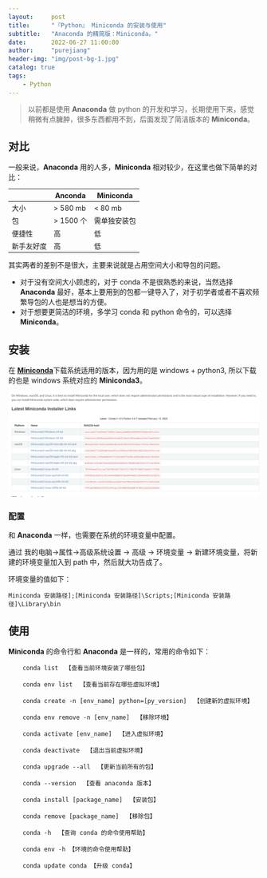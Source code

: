 ```yaml
---
layout:     post
title:      "『Python』 Miniconda 的安装与使用"
subtitle:   "Anaconda 的精简版：Miniconda。"
date:       2022-06-27 11:00:00
author:     "purejiang"
header-img: "img/post-bg-1.jpg"
catalog: true
tags:
    - Python
---
```


> 以前都是使用 **Anaconda** 做 python 的开发和学习，长期使用下来，感觉稍微有点臃肿，很多东西都用不到，后面发现了简洁版本的 **Miniconda**。

## 对比
一般来说，**Anaconda** 用的人多，**Miniconda** 相对较少，在这里也做下简单的对比：

|| Anconda | Miniconda |
| ---| --- | --- |
| 大小|  > 580 mb| < 80 mb |
| 包|  > 1500 个| 需单独安装包|
| 便捷性|  高| 低|
| 新手友好度|  高| 低|

其实两者的差别不是很大，主要来说就是占用空间大小和导包的问题。

- 对于没有空间大小顾虑的，对于 conda 不是很熟悉的来说，当然选择 **Anaconda** 最好，基本上要用到的包都一键导入了，对于初学者或者不喜欢频繁导包的人也是想当的方便。
- 对于想要更简洁的环境，多学习 conda 和 python 命令的，可以选择 **Miniconda**。

## 安装
在 [**Miniconda**](https://docs.conda.io/en/latest/miniconda.html)下载系统适用的版本，因为用的是 windows + python3, 所以下载的也是 windows 系统对应的 **Miniconda3**。

![Miniconda download](/img/python/miniconda_about/0.png)

### 配置
和 **Anaconda** 一样，也需要在系统的环境变量中配置。

通过 我的电脑->属性->高级系统设置 -> 高级 -> 环境变量 -> 新建环境变量，将新建的环境变量加入到 path 中，然后就大功告成了。

环境变量的值如下：

`Miniconda 安装路径];[Miniconda 安装路径]\Scripts;[Miniconda 安装路径]\Library\bin`

## 使用

**Miniconda** 的命令行和 **Anaconda** 是一样的，常用的命令如下：

```
    conda list  【查看当前环境安装了哪些包】

    conda env list  【查看当前存在哪些虚拟环境】
    
    conda create -n [env_name] python=[py_version]  【创建新的虚拟环境】

    conda env remove -n [env_name]  【移除环境】

    conda activate [env_name]  【进入虚拟环境】

    conda deactivate  【退出当前虚拟环境】

    conda upgrade --all  【更新当前所有的包】

    conda --version  【查看 anaconda 版本】

    conda install [package_name]  【安装包】
    
    conda remove [package_name]  【移除包】

    conda -h  【查询 conda 的命令使用帮助】
    
    conda env -h 【环境的命令使用帮助】

    conda update conda 【升级 conda】

```